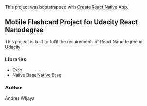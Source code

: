 This project was bootstrapped with [Create React Native App](https://github.com/react-community/create-react-native-app).

## Mobile Flashcard Project for Udacity React Nanodegree
This project is built to fulfil the requirements of React Nanodegree in Udacity

### Libraries
- Expo
- Native Base [Native Base](https://nativebase.io)

### Author
Andree WIjaya
